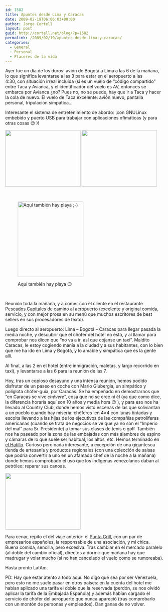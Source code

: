 ```yaml
---
id: 1582
title: Apuntes desde Lima y Caracas
date: 2009-02-19T06:06:03+00:00
author: Jorge Cortell
layout: post
guid: http://cortell.net/blog/?p=1582
permalink: /2009/02/19/apuntes-desde-lima-y-caracas/
categories:
  - General
  - Personal
  - Placeres de la vida
---
```

Ayer fue un día de los duros: avión de Bogotá a Lima a las 6 de la mañana, lo que significa levantarse a las 3 para estar en el aeropuerto a las 4:30, con situación irreal incluída (si es un vuelo de &#8220;código compartido&#8221; entre Taca y Avianca, y el identificador del vuelo es AV, entonces se embarca por Avianca ¿no? Pues no, no se puede, hay que ir a Taca y hacer la cola de nuevo. El vuelo de Taca excelente: avión nuevo, pantalla personal, tripulación simpática&#8230;

Interesante el sistema de entretenimiento de abordo: ¡con GNULinux embebido y puerto USB para trabajar con aplicaciones ofimáticas (y para otras cosas 😉 )!

<img class="alignnone" title="GNULinux" src="http://farm4.static.flickr.com/3449/3292842286_95ebf3451e_m.jpg" alt="" width="240" height="180" />

<img class="alignnone" title="teclado" src="http://farm4.static.flickr.com/3491/3292022417_c0852e73aa_m.jpg" alt="" width="240" height="180" />

 <figure style="width: 209px" class="wp-caption alignnone">

<img title="Playa de estacionamiento en Perú" src="http://farm4.static.flickr.com/3407/3292022309_6ed40e66a5_m.jpg" alt="Aquí también hay playa ;-)" width="209" height="240" /><figcaption class="wp-caption-text">Aquí también hay playa 😉</figcaption></figure> 

 

Reunión toda la mañana, y a comer con el cliente en el restaurante <a title="http://www.peru.com/guiagourmet/ficha.asp?id=54" href="http://www.peru.com/guiagourmet/ficha.asp?id=54" target="_blank">Pescados Capitales</a> de camino al aeropuerto (excelente y original comida, servicio, y con mejor prosa en su menú que muchos escritores de best sellers en sus procesadores de texto).

Luego directo al aeropuerto: Lima &#8211; Bogotá &#8211; Caracas para llegar pasada la media noche, y descubrir que el chofer del hotel no está, y al llamar para comprobar nos dicen que &#8220;no va a ir, así que cójanse un taxi&#8221;. Maldito Caracas, le estoy cogiendo manía a la ciudad y a sus habitantes, con lo bien que me ha ido en Lima y Bogotá, y lo amable y simpática que es la gente allí.

Al final, a las 2 en el hotel (entre inmigración, maletas, y largo recorrido en taxi), y levantarse a las 6 para la reunión de las 7.

Hoy, tras un copioso desayuno y una intensa reunión, hemos podido disfrutar de un paseo en coche con Mario Giubergia, un simpático y políglota chófer-guía, por Caracas. Se ha empeñado en demostrarnos que &#8220;en Caracas se vive _chévere_&#8220;, cosa que no se cree ni él (ya que como dice, la diferencia horaria aquí son 10 años y media hora 😉 ), y para eso nos ha llevado al Country Club, donde hemos visto escenas de las que soliviantan a un pueblo cuando hay miseria: chóferes  en 4&#215;4 con lunas tintadas y escolta llevando a las hijas de los ejecutivos de las compañías petrolíferas americanas (cuando se trata de negocios se ve que ya no son el &#8220;Imperio del mal&#8221; para Sr. Presidente) a tomar sus clases de tenis o golf. También nos ha paseado por la zona de las embajadas con más alambres de espino y cámaras de lo que suele ser habitual, los altos, etc. Hemos terminado en <a title="http://www.elhatillo.com.ve/tourhome_es.shtml" href="http://www.elhatillo.com.ve/tourhome_es.shtml" target="_blank">el Hatillo</a>. Curioso pero nada interesante, a excepción de una gigantesca tienda de artesanía y productos regionales (con una colección de salsas que podría convertir a uno en un afamado chef de la noche a la mañana) donde hemos comprobado el uso que los indígenas venezolanos daban al petróleo: reparar sus canoas.

<img class="alignnone" title="petróleo para reparar canoas" src="http://farm4.static.flickr.com/3569/3292022623_e226fb6066_m.jpg" alt="" width="240" height="180" />

Para cenar, repito el del viaje anterior: el <a title="http://11870.com/pro/punta-grill" href="http://11870.com/pro/punta-grill" target="_blank">Punta Grill</a>, con un par de empresarios españoles, la responsable de una asociación, y mi chica. Buena comida, sencilla, pero excesiva. Tras cambiar en el mercado paralelo (al doble del cambio oficial), directos a dormir que mañana hay que madrugar y volar mucho (si no han cancelado el vuelo como se rumoreaba).

Hasta pronto LatAm.

PD: Hay que estar atento a todo aquí. No digo que sea por ser Venezuela, pero esto no me suele pasar en otros países: en la cuenta del hotel me habían aplicado una tarifa el doble que la reservada (perdón, se nos olvidó aplicar la tarifa de la Embajada Española) y además habían cargado el servicio de chófer del aeropuerto que nunca apareció (tras comprobarlo con un montón de personas y empleados). Dan ganas de no volver.